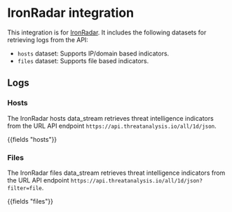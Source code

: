 # IronRadar integration

This integration is for [IronRadar](https://www.ironnet.com/products/ironradar). 
It includes the following datasets for retrieving logs from the API:

- `hosts` dataset: Supports IP/domain based indicators.
- `files` dataset: Supports file based indicators.

## Logs

### Hosts

The IronRadar hosts data_stream retrieves threat intelligence indicators from the URL API endpoint `https://api.threatanalysis.io/all/1d/json`.

{{fields "hosts"}}

### Files

The IronRadar files data_stream retrieves threat intelligence indicators from the URL API endpoint `https://api.threatanalysis.io/all/1d/json?filter=file`.

{{fields "files"}}
